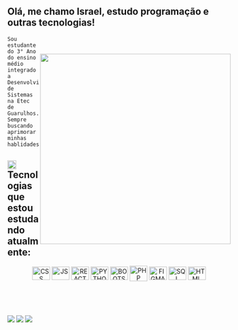 ## Olá, me chamo Israel, estudo programação e outras tecnologias! 


  <img style="margin-top: 40px;" align="right" width="430px" src="https://user-images.githubusercontent.com/81493883/230242436-2c554857-7fc4-41f0-b767-5ecdae54fd80.gif">

  ``` 
Sou estudante do 3° Ano do ensino médio 
integrado a Desenvolvimento de Sistemas 
na Etec de Guarulhos. Sempre buscando 
aprimorar minhas hablidades. 
  ```


## <img width="20px" src="https://user-images.githubusercontent.com/81493883/230242436-2c554857-7fc4-41f0-b767-5ecdae54fd80.gif"> Tecnologias que estou estudando atualmente:
  
<div align="center">
  
  <img align="center" alt="CSS" height="30" width="40" src="https://cdn.jsdelivr.net/gh/devicons/devicon/icons/css3/css3-original.svg" />
  <img align="center" alt="JS" height="30" width="40" src="https://cdn.jsdelivr.net/gh/devicons/devicon/icons/javascript/javascript-original.svg" />
  <img align="center" alt="REACT" height="30" width="40" src="https://cdn.jsdelivr.net/gh/devicons/devicon/icons/react/react-original.svg" />
  <img align="center" alt="PYTHON" height="30" width="40" src="https://cdn.jsdelivr.net/gh/devicons/devicon/icons/python/python-original.svg" />
  <img align="center" alt="BOOTSTRAP" height="30" width="40" src="https://cdn.jsdelivr.net/gh/devicons/devicon/icons/bootstrap/bootstrap-original.svg" />
  <img align="center" alt="PHP" height="35" width="40" src="https://cdn.jsdelivr.net/gh/devicons/devicon/icons/php/php-original.svg" />
  <img align="center" alt="FIGMA" height="30" width="40" src="https://cdn.jsdelivr.net/gh/devicons/devicon/icons/figma/figma-original.svg" />
  <img align="center" alt="SQL" height="30" width="40" src="https://cdn.jsdelivr.net/gh/devicons/devicon/icons/mysql/mysql-original.svg" />
  <img align="center" alt="HTML" height="30" width="40" src="https://cdn.jsdelivr.net/gh/devicons/devicon/icons/html5/html5-original.svg" />
  
</div>

<br><br>


  ##
 
<div> 
  <a href="https://instagram.com/rael_bsa/" target="_blank"><img src="https://img.shields.io/badge/-Instagram-%23E4405F?style=for-the-badge&logo=instagram&logoColor=white" target="_blank"></a>
  <a href = "mailto:israelesdras2005@gmail.com"><img src="https://img.shields.io/badge/-Gmail-%23333?style=for-the-badge&logo=gmail&logoColor=white" target="_blank"></a>
  <a href="linkedin.com/in/israel-esdras-4490a8210" target="_blank"><img src="https://img.shields.io/badge/-LinkedIn-%230077B5?style=for-the-badge&logo=linkedin&logoColor=white" target="_blank"></a> 
  
</div>
